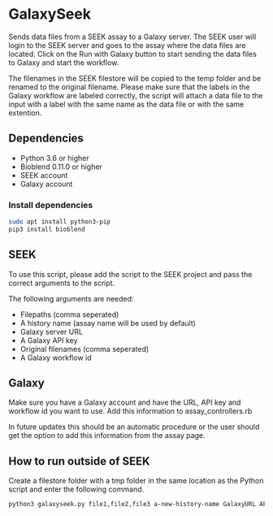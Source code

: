 # GalaxySeek
Sends data files from a SEEK assay to a Galaxy server. The SEEK user will login to the SEEK server and goes to the assay where the data files are located. Click on the Run with Galaxy button to start sending the data files to Galaxy and start the workflow.

The filenames in the SEEK filestore will be copied to the temp folder and be renamed to the original filename. Please make sure that the labels in the Galaxy workflow are labeled correctly, the script will attach a data file to the input with a label with the same name as the data file or with the same extention.

## Dependencies
* Python 3.6 or higher
* Bioblend 0.11.0 or higher
* SEEK account
* Galaxy account

### Install dependencies
```bash
sudo apt install python3-pip
pip3 install bioblend
```

## SEEK
To use this script, please add the script to the SEEK project and pass the correct arguments to the script.

The following arguments are needed:
* Filepaths (comma seperated)
* A history name (assay name will be used by default)
* Galaxy server URL
* A Galaxy API key
* Original filenames (comma seperated)
* A Galaxy workflow id

## Galaxy
Make sure you have a Galaxy account and have the URL, API key and workflow id you want to use. Add this information to assay_controllers.rb

In future updates this should be an automatic procedure or the user should get the option to add this information from the assay page.

## How to run outside of SEEK
Create a filestore folder with a tmp folder in the same location as the Python script and enter the following command.
```bash
python3 galaxyseek.py file1,file2,file3 a-new-history-name GalaxyURL API-key originalname1,originalname2,originalname3 workflowid
```
